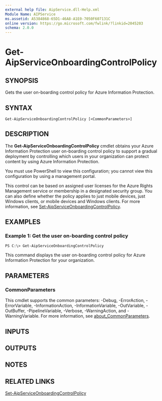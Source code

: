 ```yaml
---
external help file: AipService.dll-Help.xml
Module Name: AIPService
ms.assetid: A5384868-65D1-46A8-A1E0-7050F607131C
online version: https://go.microsoft.com/fwlink/?linkid=2045203
schema: 2.0.0
---
```


# Get-AipServiceOnboardingControlPolicy

## SYNOPSIS
Gets the user on-boarding control policy for Azure Information Protection.

## SYNTAX

```
Get-AipServiceOnboardingControlPolicy [<CommonParameters>]
```

## DESCRIPTION
The **Get-AipServiceOnboardingControlPolicy** cmdlet obtains your Azure Information Protection user on-boarding control policy to support a gradual deployment by controlling which users in your organization can protect content by using Azure Information Protection.

You must use PowerShell to view this configuration; you cannot view this configuration by using a management portal.

This control can be based on assigned user licenses for the Azure Rights Management service or membership in a designated security group. You can also define whether the policy applies to just mobile devices, just Windows clients, or mobile devices and Windows clients. For more information, see [Set-AipServiceOnboardingControlPolicy](./Set-AipServiceOnboardingControlPolicy.md).

## EXAMPLES

### Example 1: Get the user on-boarding control policy
```
PS C:\> Get-AipServiceOnboardingControlPolicy
```

This command displays the user on-boarding control policy for Azure Information Protection for your organization.

## PARAMETERS

### CommonParameters
This cmdlet supports the common parameters: -Debug, -ErrorAction, -ErrorVariable, -InformationAction, -InformationVariable, -OutVariable, -OutBuffer, -PipelineVariable, -Verbose, -WarningAction, and -WarningVariable. For more information, see [about_CommonParameters](/powershell/module/microsoft.powershell.core/about/about_commonparameters).

## INPUTS

## OUTPUTS

## NOTES

## RELATED LINKS

[Set-AipServiceOnboardingControlPolicy](./Set-AipServiceOnboardingControlPolicy.md)